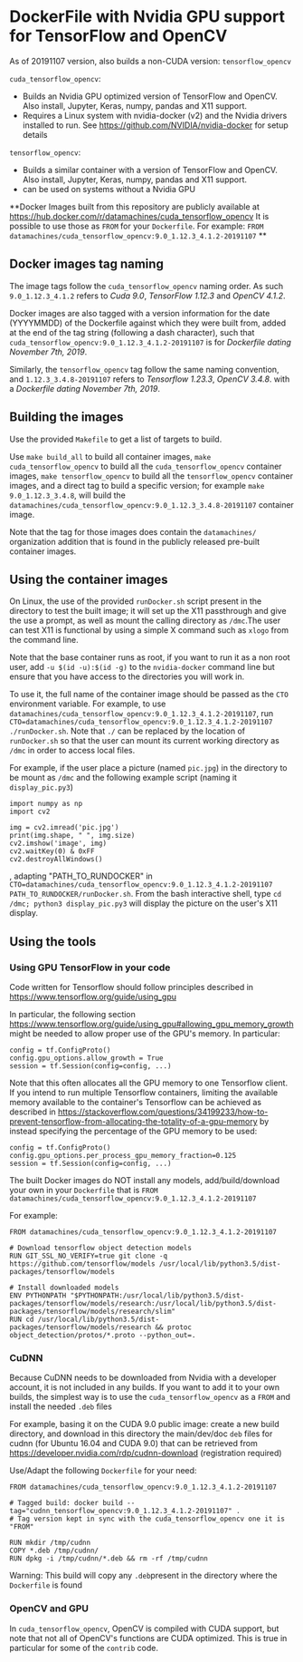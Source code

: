 # DockerFile with Nvidia GPU support for TensorFlow and OpenCV

As of 20191107 version, also builds a non-CUDA version: `tensorflow_opencv`

`cuda_tensorflow_opencv`:
- Builds an Nvidia GPU optimized version of TensorFlow and OpenCV. Also install, Jupyter, Keras, numpy, pandas and X11 support.
- Requires a Linux system with nvidia-docker (v2) and the Nvidia drivers installed to run. See https://github.com/NVIDIA/nvidia-docker for setup details

`tensorflow_opencv`:
- Builds a similar container with a version of TensorFlow and OpenCV. Also install, Jupyter, Keras, numpy, pandas and X11 support.
- can be used on systems without a Nvidia GPU

**Docker Images built from this repository are publicly available at https://hub.docker.com/r/datamachines/cuda_tensorflow_opencv 
It is possible to use those as `FROM` for your `Dockerfile`.
For example: `FROM datamachines/cuda_tensorflow_opencv:9.0_1.12.3_4.1.2-20191107` **

## Docker images tag naming

The image tags follow the `cuda_tensorflow_opencv` naming order.
As such `9.0_1.12.3_4.1.2` refers to *Cuda 9.0*, *TensorFlow 1.12.3* and *OpenCV 4.1.2*.

Docker images are also tagged with a version information for the date (YYYYMMDD) of the Dockerfile against which they were built from, added at the end of the tag string (following a dash character), such that `cuda_tensorflow_opencv:9.0_1.12.3_4.1.2-20191107` is for *Dockerfile dating November 7th, 2019*.

Similarly, the `tensorflow_opencv` tag follow the same naming convention, and `1.12.3_3.4.8-20191107` refers to *Tensorflow 1.23.3*, *OpenCV 3.4.8*. with a *Dockerfile dating November 7th, 2019*.

## Building the images

Use the provided `Makefile` to get a list of targets to build.

Use `make build_all` to build all container images, `make cuda_tensorflow_opencv` to build all the `cuda_tensorflow_opencv` container images, `make tensorflow_opencv` to build all the `tensorflow_opencv` container images, and a direct tag to build a specific version; for example `make 9.0_1.12.3_3.4.8`, will build the `datamachines/cuda_tensorflow_opencv:9.0_1.12.3_3.4.8-20191107` container image.

Note that the tag for those images does contain the `datamachines/` organization addition that is found in the publicly released pre-built container images.

## Using the container images

On Linux, the use of the provided `runDocker.sh` script  present in the directory to test the built image; it will set up the X11 passthrough and give the use a prompt, as well as mount the calling directory as `/dmc`.The user can test X11 is functional by using a simple X command such as `xlogo` from the command line.

Note that the base container runs as root, if you want to run it as a non root user, add `-u $(id -u):$(id -g)` to the `nvidia-docker` command line but ensure that you have access to the directories you will work in.

To use it, the full name of the container image should be passed as the `CTO` environment variable. For example, to use `datamachines/cuda_tensorflow_opencv:9.0_1.12.3_4.1.2-20191107`, run `CTO=datamachines/cuda_tensorflow_opencv:9.0_1.12.3_4.1.2-20191107 ./runDocker.sh`. Note that `./` can be replaced by the location of `runDocker.sh` so that the user can mount its current working directory as `/dmc` in order to access local files.

For example, if the user place a picture (named `pic.jpg`) in the directory to be mount as `/dmc` and the following example script (naming it `display_pic.py3`)

    import numpy as np
    import cv2

    img = cv2.imread('pic.jpg')
    print(img.shape, " ", img.size)
    cv2.imshow('image', img)
    cv2.waitKey(0) & 0xFF
    cv2.destroyAllWindows()

, adapting "PATH_TO_RUNDOCKER" in `CTO=datamachines/cuda_tensorflow_opencv:9.0_1.12.3_4.1.2-20191107 PATH_TO_RUNDOCKER/runDocker.sh`.
From the bash interactive shell, type `cd /dmc; python3 display_pic.py3` will display the picture on the user's X11 display.

## Using the tools

### Using GPU TensorFlow in your code

Code written for Tensorflow should follow principles described in https://www.tensorflow.org/guide/using_gpu

In particular, the following section https://www.tensorflow.org/guide/using_gpu#allowing_gpu_memory_growth might be needed to allow proper use of the GPU's memory. In particular:
   
    config = tf.ConfigProto()
    config.gpu_options.allow_growth = True
    session = tf.Session(config=config, ...)

Note that this often allocates all the GPU memory to one Tensorflow client. If you intend to run multiple Tensorflow containers, limiting the available memory available to the container's Tensorflow can be achieved as described in https://stackoverflow.com/questions/34199233/how-to-prevent-tensorflow-from-allocating-the-totality-of-a-gpu-memory by instead specifying the percentage of the GPU memory to be used:

    config = tf.ConfigProto()
    config.gpu_options.per_process_gpu_memory_fraction=0.125
    session = tf.Session(config=config, ...)

The built Docker images do NOT install any models, add/build/download your own in your `Dockerfile` that is `FROM datamachines/cuda_tensorflow_opencv:9.0_1.12.3_4.1.2-20191107`

For example:

    FROM datamachines/cuda_tensorflow_opencv:9.0_1.12.3_4.1.2-20191107
    
    # Download tensorflow object detection models
    RUN GIT_SSL_NO_VERIFY=true git clone -q https://github.com/tensorflow/models /usr/local/lib/python3.5/dist-packages/tensorflow/models

    # Install downloaded models
    ENV PYTHONPATH "$PYTHONPATH:/usr/local/lib/python3.5/dist-packages/tensorflow/models/research:/usr/local/lib/python3.5/dist-packages/tensorflow/models/research/slim"
    RUN cd /usr/local/lib/python3.5/dist-packages/tensorflow/models/research && protoc object_detection/protos/*.proto --python_out=.

### CuDNN 

Because CuDNN needs to be downloaded from Nvidia with a developer account, it is not included in any builds. If you want to add it to your own builds, the simplest way is to use the `cuda_tensorflow_opencv` as a `FROM` and install the needed `.deb` files

For example, basing it on the CUDA 9.0 public image: create a new build directory, and download in this directory the main/dev/doc `deb` files for cudnn (for Ubuntu 16.04 and CUDA 9.0) that can be retrieved from https://developer.nvidia.com/rdp/cudnn-download (registration required)

Use/Adapt the following `Dockerfile` for your need:

	FROM datamachines/cuda_tensorflow_opencv:9.0_1.12.3_4.1.2-20191107
	
	# Tagged build: docker build --tag="cudnn_tensorflow_opencv:9.0_1.12.3_4.1.2-20191107" .
	# Tag version kept in sync with the cuda_tensorflow_opencv one it is "FROM"
	
	RUN mkdir /tmp/cudnn
	COPY *.deb /tmp/cudnn/
	RUN dpkg -i /tmp/cudnn/*.deb && rm -rf /tmp/cudnn 
	
Warning: This build will copy any `.deb`present in the directory where the `Dockerfile` is found

### OpenCV and GPU

In `cuda_tensorflow_opencv`, OpenCV is compiled with CUDA support, but note that not all of OpenCV's functions are CUDA optimized. This is true in particular for some of the `contrib` code.

